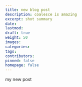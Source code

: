 ```yaml
---
title: new blog post
description: coalesce is amazing
excerpt: shot summary
date:
lastmod:
draft: true
weight: 50
images:
categories:
tags:
contributors:
pinned: false
homepage: false
---
```

my new post